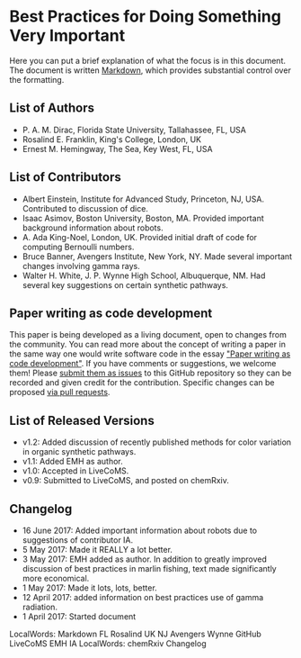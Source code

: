 # Best Practices for Doing Something Very Important

Here you can put a brief explanation of what the focus is in this document. 
The document is written [Markdown](https://guides.github.com/features/mastering-markdown/),
which provides substantial control over the formatting.

## List of Authors

- P. A. M. Dirac, Florida State University, Tallahassee, FL, USA 
- Rosalind E. Franklin, King's College, London, UK
- Ernest M. Hemingway, The Sea, Key West, FL, USA

## List of Contributors
<!-- We suggest listing contributers in order of addition. -->
- Albert Einstein, Institute for Advanced Study, Princeton, NJ, USA. Contributed to discussion of dice.
- Isaac Asimov, Boston University, Boston, MA. Provided important background information about robots.
- A. Ada King-Noel, London, UK. Provided initial draft of code for computing Bernoulli numbers.
- Bruce Banner, Avengers Institute, New York, NY. Made several important changes involving gamma rays.
- Walter H. White, J. P. Wynne High School, Albuquerque, NM.  Had several key suggestions on certain synthetic pathways.

## Paper writing as code development
<!-- This discussion is so that people know how to contribute to your document. -->
This paper is being developed as a living document, open to changes from the community. You can read more about the concept of writing a paper in the same way one would write software code in the essay ["Paper writing as code development"](https://livecomsjournal.github.io/paper_code.html). If you have comments or suggestions, we welcome them! Please [submit them as issues](https://guides.github.com/features/issues/) to this GitHub repository so they can be recorded and given credit for the contribution. Specific changes can be proposed [via pull requests](https://help.github.com/articles/about-pull-requests/).

## List of Released Versions
<!-- update this when you decide to release a version either by preprint or when submitted to LiveCoMS-->
- v1.2: Added discussion of recently published methods for color variation in organic synthetic pathways.
- v1.1: Added EMH as author.
- v1.0: Accepted in LiveCoMS.
- v0.9: Submitted to LiveCoMS, and posted on chemRxiv.

## Changelog
<!-- Here, record summaries of important changes. A granular discussion of changes will be kept in GitHub by issue tracking.-->
- 16 June 2017: Added important information about robots due to suggestions of contributor IA.
- 5 May 2017: Made it REALLY a lot better.
- 3 May 2017: EMH added as author. In addition to greatly improved discussion of best practices in marlin fishing, text made significantly more economical.
- 1 May 2017: Made it lots, lots, better.
- 12 April 2017: added information on best practices use of gamma radiation.
- 1 April 2017: Started document


 LocalWords:  Markdown FL Rosalind UK NJ Avengers Wynne GitHub LiveCoMS EMH IA
 LocalWords:  chemRxiv Changelog
